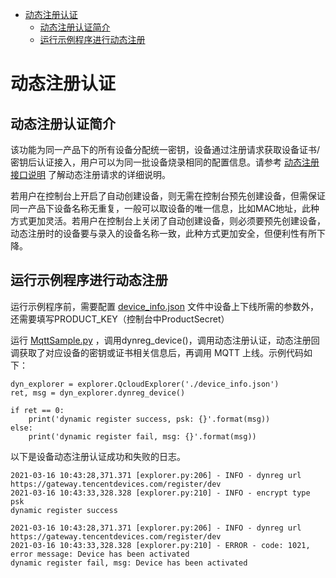 * [动态注册认证](#动态注册认证)
  * [动态注册认证简介](#动态注册认证简介)
  * [运行示例程序进行动态注册](#运行示例程序进行动态注册)

# 动态注册认证
## 动态注册认证简介
该功能为同一产品下的所有设备分配统一密钥，设备通过注册请求获取设备证书/密钥后认证接入，用户可以为同一批设备烧录相同的配置信息。请参考 [动态注册接口说明](https://cloud.tencent.com/document/product/1081/47612) 了解动态注册请求的详细说明。

若用户在控制台上开启了自动创建设备，则无需在控制台预先创建设备，但需保证同一产品下设备名称无重复，一般可以取设备的唯一信息，比如MAC地址，此种方式更加灵活。若用户在控制台上关闭了自动创建设备，则必须要预先创建设备，动态注册时的设备要与录入的设备名称一致，此种方式更加安全，但便利性有所下降。

## 运行示例程序进行动态注册
运行示例程序前，需要配置 [device_info.json](../sample/device_info.json) 文件中设备上下线所需的参数外，还需要填写PRODUCT_KEY（控制台中ProductSecret）

运行 [MqttSample.py](../sample/MqttSample.py) ，调用dynreg_device()，调用动态注册认证，动态注册回调获取了对应设备的密钥或证书相关信息后，再调用 MQTT 上线。示例代码如下：

```
dyn_explorer = explorer.QcloudExplorer('./device_info.json')
ret, msg = dyn_explorer.dynreg_device()

if ret == 0:
    print('dynamic register success, psk: {}'.format(msg))
else:
    print('dynamic register fail, msg: {}'.format(msg))
```

以下是设备动态注册认证成功和失败的日志。

```
2021-03-16 10:43:28,371.371 [explorer.py:206] - INFO - dynreg url https://gateway.tencentdevices.com/register/dev
2021-03-16 10:43:33,328.328 [explorer.py:210] - INFO - encrypt type psk
dynamic register success

2021-03-16 10:43:28,371.371 [explorer.py:206] - INFO - dynreg url https://gateway.tencentdevices.com/register/dev
2021-03-16 10:43:33,328.328 [explorer.py:210] - ERROR - code: 1021, error message: Device has been activated
dynamic register fail, msg: Device has been activated
```